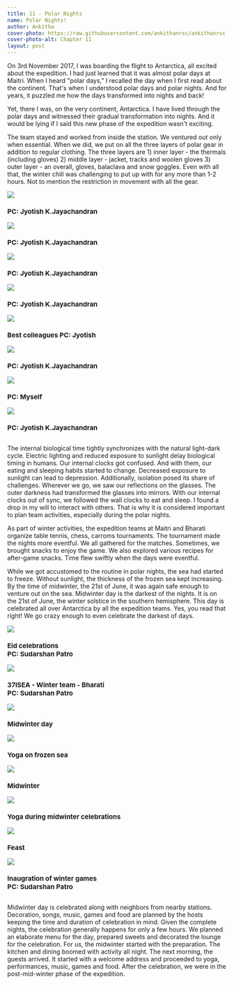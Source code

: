 ```yaml
---
title: 11 - Polar Nights
name: Polar Nights!
author: Ankitha
cover-photo: https://raw.githubusercontent.com/ankithanrsc/ankithanrsc.github.io/master/assets/images/ch11/cover.jpg
cover-photo-alt: Chapter 11
layout: post
---
```

<div>
<p>On 3rd November 2017, I was boarding the flight to Antarctica, all excited about the expedition. I had just learned that it was almost polar days at Maitri. When I heard "polar days," I recalled the day when I first read about the continent. That's when I understood polar days and polar nights. And for years, it puzzled me how the days transformed into nights and back!</p>

<p>Yet, there I was, on the very continent, Antarctica. I have lived through the polar days and witnessed their gradual transformation into nights. And it would be lying if I said this new phase of the expedition wasn't exciting.</p>

<p>The team stayed and worked from inside the station. We ventured out only when essential. When we did, we put on all the three layers of polar gear in addition to regular clothing. The three layers are 1) inner layer - the thermals (including gloves) 2) middle layer - jacket, tracks and woolen gloves 3) outer layer - an overall, gloves, balaclava and snow goggles. Even with all that, the winter chill was challenging to put up with for any more than 1-2 hours. Not to mention the restriction in movement with all the gear.</p>

<div class="row"> 
  <div class="column">
    <img src="https://raw.githubusercontent.com/ankithanrsc/ankithanrsc.github.io/master/assets/images/ch11/a2.JPG">
      <h3 style="font-size:15px;">PC: Jyotish K.Jayachandran</h3>
    <img src="https://raw.githubusercontent.com/ankithanrsc/ankithanrsc.github.io/master/assets/images/ch11/a6.jpg">
      <h3 style="font-size:15px;">PC: Jyotish K.Jayachandran</h3>
  </div>
  <div class="column">
    <img src="https://raw.githubusercontent.com/ankithanrsc/ankithanrsc.github.io/master/assets/images/ch11/a3.JPG">
      <h3 style="font-size:15px;">PC: Jyotish K.Jayachandran</h3>
    <img src="https://raw.githubusercontent.com/ankithanrsc/ankithanrsc.github.io/master/assets/images/ch11/a7.jpg">
      <h3 style="font-size:15px;">PC: Jyotish K.Jayachandran</h3>
  </div> 
  <div class="column">
    <img src="https://raw.githubusercontent.com/ankithanrsc/ankithanrsc.github.io/master/assets/images/ch11/sirs.JPG">
      <h3 style="font-size:15px;">Best colleagues PC: Jyotish</h3>
    <img src="https://raw.githubusercontent.com/ankithanrsc/ankithanrsc.github.io/master/assets/images/ch11/a5.jpg">
      <h3 style="font-size:15px;">PC: Jyotish K.Jayachandran</h3>
  </div>
  <div class="column">
    <img src="https://raw.githubusercontent.com/ankithanrsc/ankithanrsc.github.io/master/assets/images/ch11/a4.JPG">
      <h3 style="font-size:15px;">PC: Myself</h3>
    <img src="https://raw.githubusercontent.com/ankithanrsc/ankithanrsc.github.io/master/assets/images/ch11/station.JPG">
      <h3 style="font-size:15px;">PC: Jyotish K.Jayachandran</h3>
  </div> 
</div>
<p></p>

<p>The internal biological time tightly synchronizes with the natural light-dark cycle. Electric lighting and reduced exposure to sunlight delay biological timing in humans. Our internal clocks got confused. And with them, our eating and sleeping habits started to change. Decreased exposure to sunlight can lead to depression. Additionally, isolation posed its share of challenges. Wherever we go, we saw our reflections on the glasses. The outer darkness had transformed the glasses into mirrors. With our internal clocks out of sync, we followed the wall clocks to eat and sleep. I found a drop in my will to interact with others. That is why it is considered important to plan team activities, especially during the polar nights.</p>

<p>As part of winter activities, the expedition teams at Maitri and Bharati organize table tennis, chess, carroms tournaments. The tournament made the nights more eventful. We all gathered for the matches. Sometimes, we brought snacks to enjoy the game. We also explored various recipes for after-game snacks. Time flew swiftly when the days were eventful.</p>

<p>While we got accustomed to the routine in polar nights, the sea had started to freeze. Without sunlight, the thickness of the frozen sea kept increasing. By the time of midwinter, the 21st of June, it was again safe enough to venture out on the sea. Midwinter day is the darkest of the nights. It is on the 21st of June, the winter solstice in the southern hemisphere. This day is celebrated all over Antarctica by all the expedition teams. Yes, you read that right! We go crazy enough to even celebrate the darkest of days.</p>


<div class="row"> 
  <div class="column">
    <img src="https://raw.githubusercontent.com/ankithanrsc/ankithanrsc.github.io/master/assets/images/ch11/EID.JPG">
      <h3 style="font-size:15px;">Eid celebrations <br> PC: Sudarshan Patro</h3>
    <img src="https://raw.githubusercontent.com/ankithanrsc/ankithanrsc.github.io/master/assets/images/ch11/team.JPG">
      <h3 style="font-size:15px;">37ISEA - Winter team - Bharati <br> PC: Sudarshan Patro</h3>
  </div>
  <div class="column">
    <img src="https://raw.githubusercontent.com/ankithanrsc/ankithanrsc.github.io/master/assets/images/ch11/midWin.jpg">
      <h3 style="font-size:15px;">Midwinter day</h3>
    <img src="https://raw.githubusercontent.com/ankithanrsc/ankithanrsc.github.io/master/assets/images/ch11/yogaDay.jpg">
      <h3 style="font-size:15px;">Yoga on frozen sea</h3>
  </div> 
  <div class="column">
    <img src="https://raw.githubusercontent.com/ankithanrsc/ankithanrsc.github.io/master/assets/images/ch11/midWinter.jpg">
      <h3 style="font-size:15px;">Midwinter</h3>
    <img src="https://raw.githubusercontent.com/ankithanrsc/ankithanrsc.github.io/master/assets/images/ch11/yogaStation.jpg">
      <h3 style="font-size:15px;">Yoga during midwinter celebrations</h3>
  </div>
  <div class="column">
    <img src="https://raw.githubusercontent.com/ankithanrsc/ankithanrsc.github.io/master/assets/images/ch11/food.JPG">
      <h3 style="font-size:15px;">Feast</h3>
    <img src="https://raw.githubusercontent.com/ankithanrsc/ankithanrsc.github.io/master/assets/images/ch11/TT.jpg">
      <h3 style="font-size:15px;">Inaugration of winter games<br> PC: Sudarshan Patro</h3>
  </div> 
</div>
<p></p>

<p>Midwinter day is celebrated along with neighbors from nearby stations. Decoration, songs, music, games and food are planned by the hosts keeping the time and duration of celebration in mind. Given the complete nights, the celebration generally happens for only a few hours. We planned an elaborate menu for the day, prepared sweets and decorated the lounge for the celebration. For us, the midwinter started with the preparation. The kitchen and dining boomed with activity all night. The next morning, the guests arrived. It started with a welcome address and proceeded to yoga, performances, music, games and food. After the celebration, we were in the post-mid-winter phase of the expedition. </p>


</div>